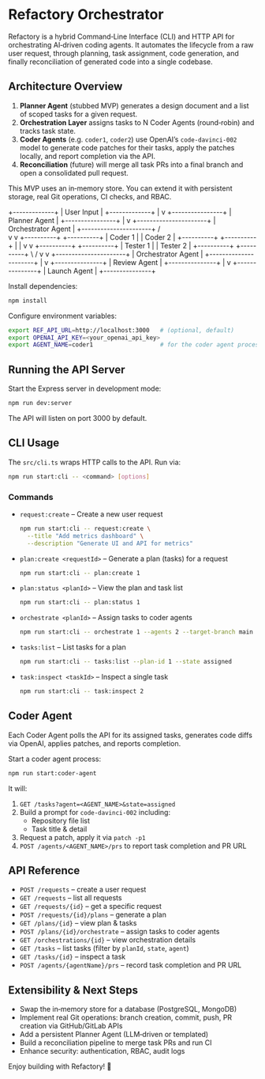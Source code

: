 # Refactory Orchestrator
Refactory is a hybrid Command‑Line Interface (CLI) and HTTP API for orchestrating AI‑driven coding agents. It automates the lifecycle from a raw user request, through planning, task assignment, code generation, and finally reconciliation of generated code into a single codebase.

## Architecture Overview
1. **Planner Agent** (stubbed MVP) generates a design document and a list of scoped tasks for a given request.
2. **Orchestration Layer** assigns tasks to N Coder Agents (round‑robin) and tracks task state.
3. **Coder Agents** (e.g. `coder1`, `coder2`) use OpenAI’s `code‑davinci‑002` model to generate code patches for their tasks, apply the patches locally, and report completion via the API.
4. **Reconciliation** (future) will merge all task PRs into a final branch and open a consolidated pull request.

This MVP uses an in‑memory store. You can extend it with persistent storage, real Git operations, CI checks, and RBAC.

+-------------+
|  User Input |
+-------------+
       |
       v
+----------------+
| Planner Agent  |
+----------------+
       |
       v
+----------------------+
| Orchestrator Agent  |
+----------------------+
      /        \
     v          v
+----------+ +----------+
| Coder 1  | | Coder 2  |
+----------+ +----------+
     |            |
     v            v
+----------+ +----------+
| Tester 1 | | Tester 2 |
+----------+ +----------+
      \        /
       v      v
+----------------------+
| Orchestrator Agent  |
+----------------------+
       |
       v
+---------------+
| Review Agent  |
+---------------+
       |
       v
+---------------+
| Launch Agent  |
+---------------+


Install dependencies:
   ```bash
   npm install
   ```

Configure environment variables:
   ```bash
   export REF_API_URL=http://localhost:3000   # (optional, default)
   export OPENAI_API_KEY=<your_openai_api_key>
   export AGENT_NAME=coder1                   # for the coder agent process
   ```

## Running the API Server

Start the Express server in development mode:
```bash
npm run dev:server
```
The API will listen on port 3000 by default.

## CLI Usage

The `src/cli.ts` wraps HTTP calls to the API. Run via:
```bash
npm run start:cli -- <command> [options]
```

### Commands
- `request:create` – Create a new user request
  ```bash
  npm run start:cli -- request:create \
    --title "Add metrics dashboard" \
    --description "Generate UI and API for metrics"
  ```
- `plan:create <requestId>` – Generate a plan (tasks) for a request
  ```bash
  npm run start:cli -- plan:create 1
  ```
- `plan:status <planId>` – View the plan and task list
  ```bash
  npm run start:cli -- plan:status 1
  ```
- `orchestrate <planId>` – Assign tasks to coder agents
  ```bash
  npm run start:cli -- orchestrate 1 --agents 2 --target-branch main
  ```
- `tasks:list` – List tasks for a plan
  ```bash
  npm run start:cli -- tasks:list --plan-id 1 --state assigned
  ```
- `task:inspect <taskId>` – Inspect a single task
  ```bash
  npm run start:cli -- task:inspect 2
  ```

## Coder Agent

Each Coder Agent polls the API for its assigned tasks, generates code diffs via OpenAI, applies patches, and reports completion.

Start a coder agent process:
```bash
npm run start:coder-agent
```

It will:
1. `GET /tasks?agent=<AGENT_NAME>&state=assigned`
2. Build a prompt for `code‑davinci‑002` including:
   - Repository file list
   - Task title & detail
3. Request a patch, apply it via `patch -p1`
4. `POST /agents/<AGENT_NAME>/prs` to report task completion and PR URL

## API Reference

- `POST /requests` – create a user request
- `GET /requests` – list all requests
- `GET /requests/{id}` – get a specific request
- `POST /requests/{id}/plans` – generate a plan
- `GET /plans/{id}` – view plan & tasks
- `POST /plans/{id}/orchestrate` – assign tasks to coder agents
- `GET /orchestrations/{id}` – view orchestration details
- `GET /tasks` – list tasks (filter by `planId`, `state`, `agent`)
- `GET /tasks/{id}` – inspect a task
- `POST /agents/{agentName}/prs` – record task completion and PR URL

## Extensibility & Next Steps

- Swap the in‑memory store for a database (PostgreSQL, MongoDB)
- Implement real Git operations: branch creation, commit, push, PR creation via GitHub/GitLab APIs
- Add a persistent Planner Agent (LLM‑driven or templated)
- Build a reconciliation pipeline to merge task PRs and run CI
- Enhance security: authentication, RBAC, audit logs
  
Enjoy building with Refactory! 🚀
